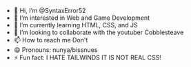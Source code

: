 - 👋 Hi, I’m @SyntaxError52
- 👀 I’m interested in Web and Game Development
- 🌱 I’m currently learning HTML, CSS, and JS
- 💞️ I’m looking to collaborate with the youtuber Cobblesteave
- 📫 How to reach me Don't
- 😄 Pronouns: nunya/bissnues
- ⚡ Fun fact: I HATE TAILWINDS IT IS NOT REAL CSS!

<!---
SyntaxError52/SyntaxError52 is a ✨ special ✨ repository because its `README.md` (this file) appears on your GitHub profile.
You can click the Preview link to take a look at your changes.
--->
